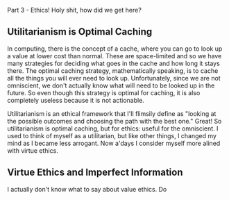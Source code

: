 
Part 3 - Ethics!
Holy shit, how did we get here?

## Utilitarianism is Optimal Caching
In computing, there is the concept of a cache, where you can go to look
up a value at lower cost than normal. These are space-limited and so
we have many strategies for deciding what goes in the cache and how long
it stays there. The optimal caching strategy, mathematically speaking,
is to cache all the things you will ever need to look up. Unfortunately,
since we are not omniscient, we don't actually know what will need to be
looked up in the future. So even though this strategy is optimal for caching,
it is also completely useless because it is not actionable.

Utilitarianism is an ethical framework that I'll flimsily define as
"looking at the possible outcomes and choosing the path with the best one."
Great! So utilitarianism is optimal caching, but for ethics: useful for the
omniscient. I used to think of myself as a utilitarian, but like other things,
I changed my mind as I became less arrogant. Now a'days I consider myself more 
alined with virtue ethics.

## Virtue Ethics and Imperfect Information
I actually don't know what to say about value ethics. Do 

